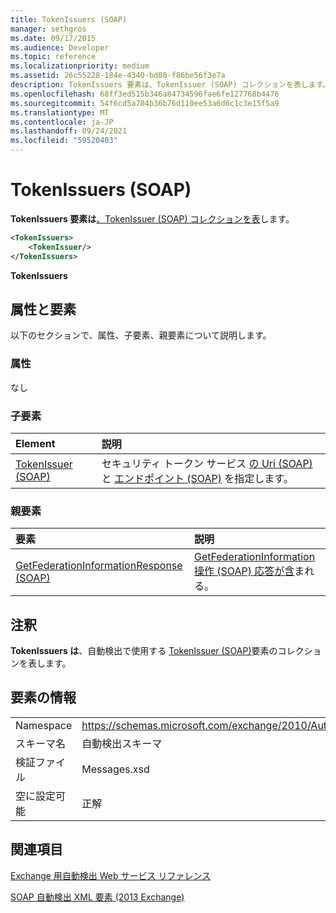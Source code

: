 ```yaml
---
title: TokenIssuers (SOAP)
manager: sethgros
ms.date: 09/17/2015
ms.audience: Developer
ms.topic: reference
ms.localizationpriority: medium
ms.assetid: 26c55228-184e-4340-bd80-f86be56f3e7a
description: TokenIssuers 要素は、TokenIssuer (SOAP) コレクションを表します。
ms.openlocfilehash: 68ff3ed515b346a84734596fae6fe127768b4476
ms.sourcegitcommit: 54f6cd5a704b36b76d110ee53a6d6c1c3e15f5a9
ms.translationtype: MT
ms.contentlocale: ja-JP
ms.lasthandoff: 09/24/2021
ms.locfileid: "59520403"
---
```

# <a name="tokenissuers-soap"></a>TokenIssuers (SOAP)

**TokenIssuers 要素は**[、TokenIssuer (SOAP) コレクションを表](tokenissuer-soap.md)します。 
  
```XML
<TokenIssuers>
    <TokenIssuer/>
</TokenIssuers>
```

 **TokenIssuers**
## <a name="attributes-and-elements"></a>属性と要素

以下のセクションで、属性、子要素、親要素について説明します。
  
### <a name="attributes"></a>属性

なし
  
### <a name="child-elements"></a>子要素

|**Element**|**説明**|
|:-----|:-----|
|[TokenIssuer (SOAP)](tokenissuer-soap.md) <br/> |セキュリティ トークン サービス [の Uri (SOAP)](uri-soap.md) と [エンドポイント (SOAP)](endpoint-soap.md) を指定します。  <br/> |
   
### <a name="parent-elements"></a>親要素

|**要素**|**説明**|
|:-----|:-----|
|[GetFederationInformationResponse (SOAP)](getfederationinformationresponse-soap.md) <br/> |[GetFederationInformation 操作 (SOAP) 応答が含](getfederationinformation-operation-soap.md)まれる。  <br/> |
   
## <a name="remarks"></a>注釈

**TokenIssuers は**、自動検出で使用する [TokenIssuer (SOAP)](tokenissuer-soap.md)要素のコレクションを表します。 
  
## <a name="element-information"></a>要素の情報

|||
|:-----|:-----|
|Namespace  <br/> |https://schemas.microsoft.com/exchange/2010/Autodiscover  <br/> |
|スキーマ名  <br/> |自動検出スキーマ  <br/> |
|検証ファイル  <br/> |Messages.xsd  <br/> |
|空に設定可能  <br/> |正解  <br/> |
   
## <a name="see-also"></a>関連項目



[Exchange 用自動検出 Web サービス リファレンス](autodiscover-web-service-reference-for-exchange.md)
  
[SOAP 自動検出 XML 要素 (2013 Exchange)](soap-autodiscover-xml-elements-for-exchange-2013.md)

